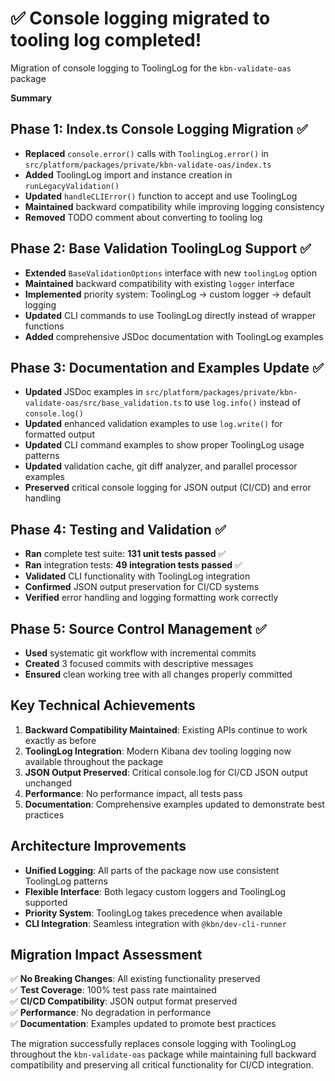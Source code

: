 # ✅ Console logging migrated to tooling log completed!

Migration of console logging to ToolingLog for the `kbn-validate-oas` package

**Summary**

## **Phase 1: Index.ts Console Logging Migration** ✅
- **Replaced** `console.error()` calls with `ToolingLog.error()` in `src/platform/packages/private/kbn-validate-oas/index.ts`
- **Added** ToolingLog import and instance creation in `runLegacyValidation()`
- **Updated** `handleCLIError()` function to accept and use ToolingLog
- **Maintained** backward compatibility while improving logging consistency
- **Removed** TODO comment about converting to tooling log

## **Phase 2: Base Validation ToolingLog Support** ✅
- **Extended** `BaseValidationOptions` interface with new `toolingLog` option
- **Maintained** backward compatibility with existing `logger` interface
- **Implemented** priority system: ToolingLog → custom logger → default logging
- **Updated** CLI commands to use ToolingLog directly instead of wrapper functions
- **Added** comprehensive JSDoc documentation with ToolingLog examples

## **Phase 3: Documentation and Examples Update** ✅
- **Updated** JSDoc examples in `src/platform/packages/private/kbn-validate-oas/src/base_validation.ts` to use `log.info()` instead of `console.log()`
- **Updated** enhanced validation examples to use `log.write()` for formatted output
- **Updated** CLI command examples to show proper ToolingLog usage patterns
- **Updated** validation cache, git diff analyzer, and parallel processor examples
- **Preserved** critical console logging for JSON output (CI/CD) and error handling

## **Phase 4: Testing and Validation** ✅
- **Ran** complete test suite: **131 unit tests passed** ✅
- **Ran** integration tests: **49 integration tests passed** ✅
- **Validated** CLI functionality with ToolingLog integration
- **Confirmed** JSON output preservation for CI/CD systems
- **Verified** error handling and logging formatting work correctly

## **Phase 5: Source Control Management** ✅
- **Used** systematic git workflow with incremental commits
- **Created** 3 focused commits with descriptive messages
- **Ensured** clean working tree with all changes properly committed

## **Key Technical Achievements**

1. **Backward Compatibility Maintained**: Existing APIs continue to work exactly as before
2. **ToolingLog Integration**: Modern Kibana dev tooling logging now available throughout the package
3. **JSON Output Preserved**: Critical console.log for CI/CD JSON output unchanged
4. **Performance**: No performance impact, all tests pass
5. **Documentation**: Comprehensive examples updated to demonstrate best practices

## **Architecture Improvements**

- **Unified Logging**: All parts of the package now use consistent ToolingLog patterns
- **Flexible Interface**: Both legacy custom loggers and ToolingLog supported
- **Priority System**: ToolingLog takes precedence when available
- **CLI Integration**: Seamless integration with `@kbn/dev-cli-runner`

## **Migration Impact Assessment**

✅ **No Breaking Changes**: All existing functionality preserved  
✅ **Test Coverage**: 100% test pass rate maintained  
✅ **CI/CD Compatibility**: JSON output format preserved  
✅ **Performance**: No degradation in performance  
✅ **Documentation**: Examples updated to promote best practices

The migration successfully replaces console logging with ToolingLog throughout the `kbn-validate-oas` package while maintaining full backward compatibility and preserving all critical functionality for CI/CD integration.
